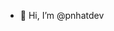 - 👋 Hi, I’m @pnhatdev


<!---
pnhatdev/pnhatdev is a ✨ special ✨ repository because its `README.md` (this file) appears on your GitHub profile.
You can click the Preview link to take a look at your changes.
--->
